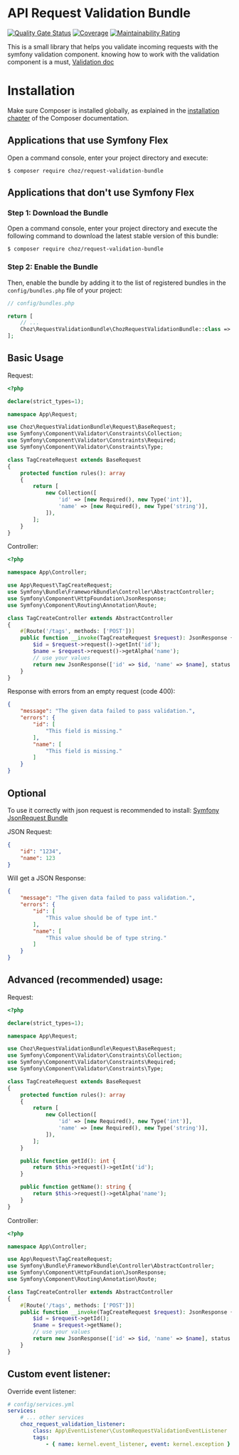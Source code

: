 # API Request Validation Bundle
[![Quality Gate Status](https://sonarcloud.io/api/project_badges/measure?project=ferchoz_request-validation-bundle&metric=alert_status)](https://sonarcloud.io/summary/new_code?id=ferchoz_request-validation-bundle)
[![Coverage](https://sonarcloud.io/api/project_badges/measure?project=ferchoz_request-validation-bundle&metric=coverage)](https://sonarcloud.io/summary/new_code?id=ferchoz_request-validation-bundle)
[![Maintainability Rating](https://sonarcloud.io/api/project_badges/measure?project=ferchoz_request-validation-bundle&metric=sqale_rating)](https://sonarcloud.io/summary/new_code?id=ferchoz_request-validation-bundle)

This is a small library that helps you validate incoming requests with the symfony validation component.
knowing how to work with the validation component is a must, [Validation doc](https://symfony.com/doc/current/validation/raw_values.html)

Installation
============

Make sure Composer is installed globally, as explained in the
[installation chapter](https://getcomposer.org/doc/00-intro.md)
of the Composer documentation.

Applications that use Symfony Flex
----------------------------------

Open a command console, enter your project directory and execute:

```console
$ composer require choz/request-validation-bundle
```

Applications that don't use Symfony Flex
----------------------------------------

### Step 1: Download the Bundle

Open a command console, enter your project directory and execute the
following command to download the latest stable version of this bundle:

```console
$ composer require choz/request-validation-bundle
```

### Step 2: Enable the Bundle

Then, enable the bundle by adding it to the list of registered bundles
in the `config/bundles.php` file of your project:

```php
// config/bundles.php

return [
    // ...
    Choz\RequestValidationBundle\ChozRequestValidationBundle::class => ['all' => true],
];
```

## Basic Usage

Request:
```php
<?php

declare(strict_types=1);

namespace App\Request;

use Choz\RequestValidationBundle\Request\BaseRequest;
use Symfony\Component\Validator\Constraints\Collection;
use Symfony\Component\Validator\Constraints\Required;
use Symfony\Component\Validator\Constraints\Type;

class TagCreateRequest extends BaseRequest
{
    protected function rules(): array
    {
        return [
            new Collection([
                'id' => [new Required(), new Type('int')],
                'name' => [new Required(), new Type('string')],
            ]),
        ];
    }
}
```

Controller:
```php
<?php 

namespace App\Controller;

use App\Request\TagCreateRequest;
use Symfony\Bundle\FrameworkBundle\Controller\AbstractController;
use Symfony\Component\HttpFoundation\JsonResponse;
use Symfony\Component\Routing\Annotation\Route;

class TagCreateController extends AbstractController
{
    #[Route('/tags', methods: ['POST'])]
    public function __invoke(TagCreateRequest $request): JsonResponse {
        $id = $request->request()->getInt('id');
        $name = $request->request()->getAlpha('name');
        // use your values
        return new JsonResponse(['id' => $id, 'name' => $name], status: JsonResponse::HTTP_CREATED);
    }
}
```

Response with errors from an empty request (code 400): 
```json
{
    "message": "The given data failed to pass validation.",
    "errors": {
        "id": [
            "This field is missing."
        ],
        "name": [
            "This field is missing."
        ]
    }
}
```

## Optional
To use it correctly with json request is recommended to install: [Symfony JsonRequest Bundle](https://github.com/symfony-bundles/json-request-bundle)

JSON Request: 
```json
{
    "id": "1234",
    "name": 123
}
```
Will get a JSON Response: 
```json
{
    "message": "The given data failed to pass validation.",
    "errors": {
        "id": [
            "This value should be of type int."
        ],
        "name": [
            "This value should be of type string."
        ]
    }
}
```

## Advanced (recommended) usage:

Request:
```php
<?php

declare(strict_types=1);

namespace App\Request;

use Choz\RequestValidationBundle\Request\BaseRequest;
use Symfony\Component\Validator\Constraints\Collection;
use Symfony\Component\Validator\Constraints\Required;
use Symfony\Component\Validator\Constraints\Type;

class TagCreateRequest extends BaseRequest
{
    protected function rules(): array
    {
        return [
            new Collection([
                'id' => [new Required(), new Type('int')],
                'name' => [new Required(), new Type('string')],
            ]),
        ];
    }

    public function getId(): int {
        return $this->request()->getInt('id');
    }

    public function getName(): string {
        return $this->request()->getAlpha('name');
    }
}
```

Controller:
```php
<?php 

namespace App\Controller;

use App\Request\TagCreateRequest;
use Symfony\Bundle\FrameworkBundle\Controller\AbstractController;
use Symfony\Component\HttpFoundation\JsonResponse;
use Symfony\Component\Routing\Annotation\Route;

class TagCreateController extends AbstractController
{
    #[Route('/tags', methods: ['POST'])]
    public function __invoke(TagCreateRequest $request): JsonResponse {
        $id = $request->getId();
        $name = $request->getName();
        // use your values
        return new JsonResponse(['id' => $id, 'name' => $name], status: JsonResponse::HTTP_CREATED);
    }
}
```
## Custom event listener:

Override event listener:
```yaml
# config/services.yml
services:
    # ... other services
    choz_request_validation_listener:
        class: App\EventListener\CustomRequestValidationEventListener
        tags:
            - { name: kernel.event_listener, event: kernel.exception }
```
